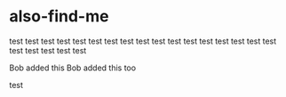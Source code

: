 # also-find-me
test
test
test
test
test
test
test
test
test
test
test
test
test
test
test
test
test
test
test
test
test
test

Bob added this
Bob added this too

test

